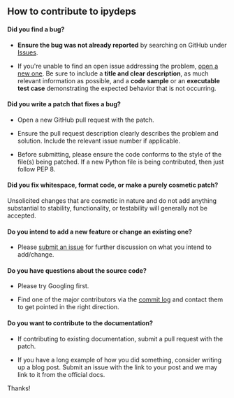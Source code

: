 ## How to contribute to ipydeps

#### **Did you find a bug?**

* **Ensure the bug was not already reported** by searching on GitHub under [Issues](https://github.com/jupyter-gallery/ipydeps/issues).

* If you're unable to find an open issue addressing the problem, [open a new one](https://github.com/jupyter-gallery/ipydeps/issues/new). Be sure to include a **title and clear description**, as much relevant information as possible, and a **code sample** or an **executable test case** demonstrating the expected behavior that is not occurring.

#### **Did you write a patch that fixes a bug?**

* Open a new GitHub pull request with the patch.

* Ensure the pull request description clearly describes the problem and solution. Include the relevant issue number if applicable.

* Before submitting, please ensure the code conforms to the style of the file(s) being patched.  If a new Python file is being contributed, then just follow PEP 8.

#### **Did you fix whitespace, format code, or make a purely cosmetic patch?**

Unsolicited changes that are cosmetic in nature and do not add anything substantial to stability, functionality, or testability will generally not be accepted.

#### **Do you intend to add a new feature or change an existing one?**

* Please [submit an issue](https://github.com/jupyter-gallery/ipydeps/issues/new) for further discussion on what you intend to add/change.

#### **Do you have questions about the source code?**

* Please try Googling first.

* Find one of the major contributors via the [commit log](https://github.com/jupyter-gallery/ipydeps/commits/master) and contact them to get pointed in the right direction.

#### **Do you want to contribute to the documentation?**

* If contributing to existing documentation, submit a pull request with the patch.

* If you have a long example of how you did something, consider writing up a blog post.  Submit an issue with the link to your post and we may link to it from the official docs.

Thanks!
